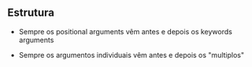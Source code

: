 ## Estrutura

- Sempre os positional arguments vêm antes e depois os keywords arguments

- Sempre os argumentos individuais vêm antes e depois os "multiplos"